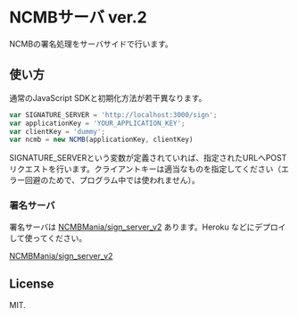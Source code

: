 # NCMBサーバ ver.2

NCMBの署名処理をサーバサイドで行います。

## 使い方

通常のJavaScript SDKと初期化方法が若干異なります。

```javascript
var SIGNATURE_SERVER = 'http://localhost:3000/sign';
var applicationKey = 'YOUR_APPLICATION_KEY';
var clientKey = 'dummy';
var ncmb = new NCMB(applicationKey, clientKey)
```

SIGNATURE_SERVERという変数が定義されていれば、指定されたURLへPOSTリクエストを行います。クライアントキーは適当なものを指定してください（エラー回避のためで、プログラム中では使われません）。

### 署名サーバ

署名サーバは [NCMBMania/sign_server_v2](https://github.com/NCMBMania/sign_server_v2) あります。Heroku などにデプロイして使ってください。

[NCMBMania/sign_server_v2](https://github.com/NCMBMania/sign_server_v2)

## License

MIT.
